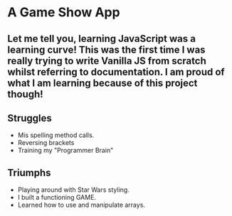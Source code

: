 # **A Game Show App**

## Let me tell you, learning JavaScript was a learning curve! This was the first time I was really trying to write Vanilla JS from scratch whilst referring to documentation. I am proud of what I am learning because of this project though!

## Struggles 
- Mis spelling method calls.
- Reversing brackets
- Training my "Programmer Brain"

## Triumphs
- Playing around with Star Wars styling.
- I built a functioning GAME. 
- Learned how to use and manipulate arrays.

